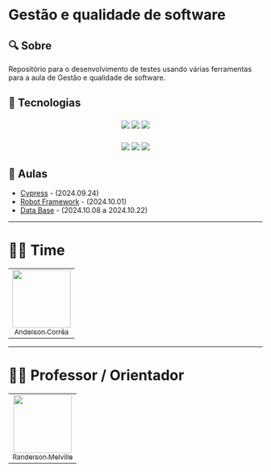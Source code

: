 # Gestão e qualidade de software

## 🔍 Sobre
Repositório para o desenvolvimento de testes usando várias ferramentas para a aula de Gestão e qualidade de software.

## 🚀 Tecnologias

<h3 align="center"> 
  <img src="https://img.shields.io/badge/Testing-ff6163?style=for-the-badge&logo=Testing&logoColor=white"/>
  <img src="https://img.shields.io/badge/Cypress-388B6F?style=for-the-badge&logo=Cypress&logoColor=white"/>
  <img src="https://img.shields.io/badge/Robot Framework-000000?style=for-the-badge&logo=RobotFramework&logoColor=white"/>
</h3>

<h3 align="center"> 
  <img src="https://img.shields.io/badge/Database-172c73?style=for-the-badge&logo=Testing&logoColor=white"/>
  <img src="https://img.shields.io/badge/PostgreSQL-2f6792?style=for-the-badge&logo=PostgreSQL&logoColor=white"/>
  <img src="https://img.shields.io/badge/-MySQL-4a7da4?style=for-the-badge&logo=MySQL&logoColor=white"/>
</h3>

## 📘 Aulas
- [Cypress](https://github.com/Anderson-Andy-Correa/Gestao-e-qualidade-de-software/tree/main/01-Configuracoes_e_Cypress) - (2024.09.24)
- [Robot Framework](https://github.com/Anderson-Andy-Correa/Gestao-e-qualidade-de-software/tree/main/02-Robot_Framework) - (2024.10.01)
- [Data Base](https://github.com/Anderson-Andy-Correa/Gestao-e-qualidade-de-software/tree/main/03-Banco_de_Dados) - (2024.10.08 a 2024.10.22)
---

# 👨‍💻 Time

<table>
  <tr>
    <td align="center">
      <a href="https://github.com/Anderson-Andy-Correa">
        <img src="https://avatars.githubusercontent.com/u/106445568?v=4" width="115"><br>
        <sub>Anderson Corrêa</sub>
      </a>
    </td>
    <!-- Adicione outros membros aqui -->
  </tr>
</table>

---

# 👨‍🎓 Professor / Orientador

<table>
  <tr>
    <td align="center">
      <a href="https://github.com/RandMelville">
        <img src="https://avatars.githubusercontent.com/u/16937328?v=4" width="115"><br>
        <sub>Randerson Melville</sub>
      </a>
    </td>
  </tr>
</table>
